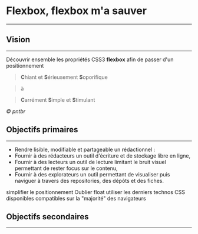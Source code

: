 # Flexbox, flexbox m'a sauver
---------

## Vision
---------

Découvrir ensemble les propriétés CSS3 **flexbox** afin de passer d'un positionnement 

> **C**hiant et **S**érieusement **S**oporifique 

> à 

> **C**arrément **S**imple et **S**timulant 

<cite>© pntbr</cite>


## Objectifs primaires
---------------------

- Rendre lisible, modifiable et partageable un rédactionnel :
- Fournir à des rédacteurs un outil d'écriture et de stockage libre en ligne,
- Fournir à des lecteurs un outil de lecture limitant le bruit visuel permettant de rester focus sur le contenu,
- Fournir à des explorateurs un outil permettant de visualiser puis naviguer à travers des repositories, des dépôts et des fiches.

simplifier le positionnement 
Oublier float
utiliser les derniers technos CSS disponibles compatibles sur la "majorité" des navigateurs

## Objectifs secondaires
----------------------
